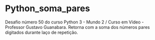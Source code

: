 # Python_soma_pares
Desafio número 50 do curso Python 3 - Mundo 2 / Curso em Vídeo - Professor Gustavo Guanabara.
Retorna com a soma dos números pares digitados durante laço de repetição.
